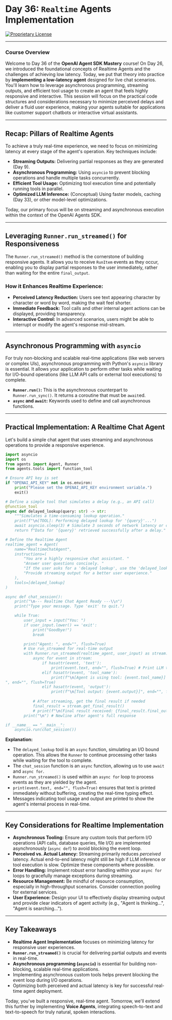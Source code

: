# Day 36: `Realtime` Agents Implementation

[![Proprietary License](https://img.shields.io/badge/license-proprietary-red.svg)](../LICENSE)

---

### **Course Overview**

Welcome to Day 36 of the **OpenAI Agent SDK Mastery** course! On Day 26, we introduced the foundational concepts of Realtime Agents and the challenges of achieving low latency. Today, we put that theory into practice by **implementing a low-latency agent** designed for live chat scenarios. You'll learn how to leverage asynchronous programming, streaming outputs, and efficient tool usage to create an agent that feels highly responsive and interactive. This session will focus on the practical code structures and considerations necessary to minimize perceived delays and deliver a fluid user experience, making your agents suitable for applications like customer support chatbots or interactive virtual assistants.

---

## Recap: Pillars of Realtime Agents

To achieve a truly real-time experience, we need to focus on minimizing latency at every stage of the agent's operation. Key techniques include:

*   **Streaming Outputs:** Delivering partial responses as they are generated (Day 9).
*   **Asynchronous Programming:** Using `asyncio` to prevent blocking operations and handle multiple tasks concurrently.
*   **Efficient Tool Usage:** Optimizing tool execution time and potentially running tools in parallel.
*   **Optimized LLM Inference:** (Conceptual) Using faster models, caching (Day 33), or other model-level optimizations.

Today, our primary focus will be on streaming and asynchronous execution within the context of the OpenAI Agents SDK.

---

## Leveraging `Runner.run_streamed()` for Responsiveness

The `Runner.run_streamed()` method is the cornerstone of building responsive agents. It allows you to receive `RunItem` events as they occur, enabling you to display partial responses to the user immediately, rather than waiting for the entire `final_output`.

### How it Enhances Realtime Experience:

*   **Perceived Latency Reduction:** Users see text appearing character by character or word by word, making the wait feel shorter.
*   **Immediate Feedback:** Tool calls and other internal agent actions can be displayed, providing transparency.
*   **Interactive Control:** In advanced scenarios, users might be able to interrupt or modify the agent's response mid-stream.

---

## Asynchronous Programming with `asyncio`

For truly non-blocking and scalable real-time applications (like web servers or complex UIs), asynchronous programming with Python's `asyncio` library is essential. It allows your application to perform other tasks while waiting for I/O-bound operations (like LLM API calls or external tool executions) to complete.

*   **`Runner.run()`:** This is the asynchronous counterpart to `Runner.run_sync()`. It returns a coroutine that must be `await`ed.
*   **`async` and `await`:** Keywords used to define and call asynchronous functions.

---

## Practical Implementation: A Realtime Chat Agent

Let's build a simple chat agent that uses streaming and asynchronous operations to provide a responsive experience.

```python
import asyncio
import os
from agents import Agent, Runner
from agents.tools import function_tool

# Ensure API key is set
if "OPENAI_API_KEY" not in os.environ:
    print("Please set the OPENAI_API_KEY environment variable.")
    exit()

# Define a simple tool that simulates a delay (e.g., an API call)
@function_tool
async def delayed_lookup(query: str) -> str:
    """Simulates a time-consuming lookup operation."
    print(f"\n[TOOL]: Performing delayed lookup for '{query}'...")
    await asyncio.sleep(3) # Simulate 3 seconds of network latency or computation
    return f"Data for '{query}' retrieved successfully after a delay."

# Define the Realtime Agent
realtime_agent = Agent(
    name="RealtimeChatAgent",
    instructions=(
        "You are a highly responsive chat assistant. "
        "Answer user questions concisely. "
        "If the user asks for a 'delayed lookup', use the 'delayed_lookup' tool. "
        "Provide streaming output for a better user experience." 
    ),
    tools=[delayed_lookup]
)

async def chat_session():
    print("\n--- Realtime Chat Agent Ready ---\\n")
    print("Type your message. Type 'exit' to quit.")

    while True:
        user_input = input("You: ")
        if user_input.lower() == 'exit':
            print("Goodbye!")
            break

        print("Agent: ", end="", flush=True)
        # Use run_streamed for real-time output
        with Runner.run_streamed(realtime_agent, user_input) as stream:
            async for event in stream:
                if hasattr(event, 'text'):
                    print(event.text, end="", flush=True) # Print LLM text as it arrives
                elif hasattr(event, 'tool_name'):
                    print(f"\n[Agent is using tool: {event.tool_name}]
", end="", flush=True)
                elif hasattr(event, 'output'):
                    print(f"\n[Tool output: {event.output}]", end="", flush=True)
            
            # After streaming, get the final result if needed
            final_result = stream.get_final_result()
            # print(f"\n(Final result received: {final_result.final_output[:50]}...)")
        print("\n") # Newline after agent's full response

if __name__ == "__main__":
    asyncio.run(chat_session())

```

**Explanation:**

*   The `delayed_lookup` tool is an `async` function, simulating an I/O bound operation. This allows the `Runner` to continue processing other tasks while waiting for the tool to complete.
*   The `chat_session` function is an `async` function, allowing us to use `await` and `async for`.
*   `Runner.run_streamed()` is used within an `async for` loop to process events as they are yielded by the agent.
*   `print(event.text, end="", flush=True)` ensures that text is printed immediately without buffering, creating the real-time typing effect.
*   Messages indicating tool usage and output are printed to show the agent's internal process in real-time.

---

## Key Considerations for Realtime Implementation

*   **Asynchronous Tooling:** Ensure any custom tools that perform I/O operations (API calls, database queries, file I/O) are implemented asynchronously (`async def`) to avoid blocking the event loop.
*   **Perceived vs. Actual Latency:** Streaming primarily reduces *perceived* latency. Actual end-to-end latency might still be high if LLM inference or tool execution is slow. Optimize these components where possible.
*   **Error Handling:** Implement robust error handling within your `async for` loops to gracefully manage exceptions during streaming.
*   **Resource Management:** Be mindful of resource consumption, especially in high-throughput scenarios. Consider connection pooling for external services.
*   **User Experience:** Design your UI to effectively display streaming output and provide clear indicators of agent activity (e.g., "Agent is thinking...", "Agent is searching...").

---

## Key Takeaways

*   **Realtime Agent Implementation** focuses on minimizing latency for responsive user experiences.
*   **`Runner.run_streamed()`** is crucial for delivering partial outputs and events in real-time.
*   **Asynchronous programming (`asyncio`)** is essential for building non-blocking, scalable real-time applications.
*   Implementing asynchronous custom tools helps prevent blocking the event loop during I/O operations.
*   Optimizing both perceived and actual latency is key for successful real-time agent deployment.

Today, you've built a responsive, real-time agent. Tomorrow, we'll extend this further by implementing **Voice Agents**, integrating speech-to-text and text-to-speech for truly natural, spoken interactions.